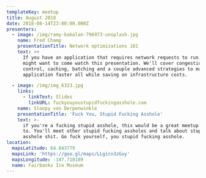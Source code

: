 ```yaml
---
templateKey: meetup
title: August 2018
date: 2018-08-14T23:00:00.000Z
presenters:
  - image: /img/ramy-kabalan-796973-unsplash.jpg
    name: Fred Champ
    presentationTitle: Network optimizations 101
    text: >+
      If you have an application that requires network requests to run, you
      might want to come watch this presentation. We'll cover congestion
      control, caching, batching and a couple advanced strategies to make your
      application faster all while saving on infrastructure costs.

  - image: /img/img_6323.jpg
    links:
      - linkText: Slides
        linkURL: fuckyouyoustupidfuckingasshole.com
    name: Sloopy von Derpenwinkle
    presentationTitle: 'Fuck You, Stupid Fucking Asshole'
    text: >-
      if you're a fucking stupid asshole, this would be a great meetup to come
      to. You'll meet other stupid fucking assholes and talk about stupid
      asshole shit. Go fuck yourself, you stupid fucking asshole.
location:
  mapsLatitude: 64.843779
  mapsLink: 'https://goo.gl/maps/LLgicn3zGuy'
  mapsLongitude: -147.718189
  name: Fairbanks Ice Museum
---
```


